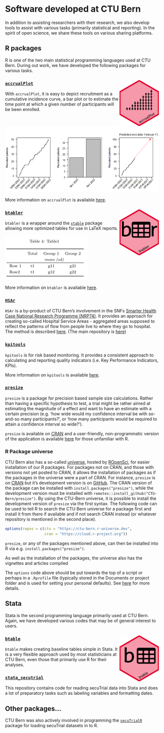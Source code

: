 Software developed at CTU Bern
================

In addition to assisting researchers with their research, we also
develop tools to assist with various tasks (primarily statistical and
reporting). In the spirit of open science, we share these tools on
various sharing platforms.

## R packages

R is one of the two main statistical programming languages used at CTU
Bern. During out work, we have developed the following packages for
various tasks.

### [`accrualPlot`](https://github.com/CTU-Bern/accrualPlot) <img src='https://github.com/CTU-Bern/accrualPlot/raw/main/man/figures/sticker.png' align="right" height="150">

With `accrualPlot`, it is easy to depict recruitment as a cumulative
incidence curve, a bar plot or to estimate the time point at which a
given number of participants will be been enrolled.

<img src='https://github.com/CTU-Bern/accrualPlot/raw/main/man/figures/README-unnamed-chunk-3-1.png'>

More information on `accrualPlot` is available
[here](https://ctu-bern.github.io/accrualPlot).

### [`btabler`](https://github.com/CTU-Bern/btabler) <img src='https://github.com/CTU-Bern/btabler/raw/main/man/figures/sticker.png' align="right" height="150">

`btabler` is a wrapper around the
[`xtable`](https://cran.r-project.org/web/packages/xtable/) package
allowing more optimized tables for use in LaTeX reports.

<img src='https://github.com/CTU-Bern/btabler/raw/main/vignettes/fig/header.png' class="center">

More information on `btabler` is available
[here](https://ctu-bern.github.io/btabler/).

### [`HSAr`](https://github.com/CTU-Bern/HSAr)

`HSAr` is a by-product of CTU Bern’s involvement in the SNFs [Smarter
Health Case National Research Programme
(NRP74)](http://www.nfp74.ch/en/Pages/Home.aspx). It provides an
approach for creating so-called Hospital Service Areas - aggregated
areas supposed to reflect the patterns of flow from people live to where
they go to hospital. The method is described
[here](https://onlinelibrary.wiley.com/doi/full/10.1111/1475-6773.13275).
(The main repository is [here](https://github.com/aghaynes/HSAr))

### [`kpitools`](https://github.com/CTU-Bern/kpitools) <!-- <img src='https://github.com/CTU-Bern/kpitools/man/figures/sticker.png' align="right" height="200"> -->

`kpitools` is for risk based monitoring. It provides a consistent
approach to calculating and reporting quality indicators (i.e. Key
Performance Indicators, KPIs).

More information on `kpitools` is available
[here](https://ctu-bern.github.io/kpitools).

### [`presize`](https://github.com/CTU-Bern/presize) <!-- <img src='https://github.com/CTU-Bern/presize/man/figures/sticker.png' align="right" height="200"> -->

`presize` is a package for precision based sample size calculations.
Rather than having a specific hypothesis to test, a trial might be
rather aimed at estimating the magnitude of a effect and want to have an
estimate with a certain precision (e.g. ‘how wide would my confidence
interval be with so-and-so many participants?’, or ‘how many
participants would be required to attain a confidence interval so
wide?’).

`presize` is available on
[CRAN](https://cran.r-project.org/web/packages/presize) and a
user-friendly, non-programmatic version of the application is available
[here](https://shiny.ctu.unibe.ch/presize/) for those unfamiliar with R.

### R Package universe

CTU Bern also has a so-called
[universe](https://ctu-bern.r-universe.dev), hosted by
[ROpenSci](https://ropensci.org/r-universe/), for easier installation of
our R packages. For packages not on CRAN, and those with versions not
yet posted to CRAN, it allows the installation of packages as if the
packages in the universe were a part of CRAN. For instance, `presize` is
on [CRAN](https://cran.r-project.org/web/packages/presize) but it’s
development version is on [GitHub](https://github.com/CTU-Bern/presize).
The CRAN version of the package can be installed with
`install.packages("presize")`, while the development version must be
installed with `remotes::install_github("CTU-Bern/presize")`. By using
the CTU-Bern universe, it is possible to install the development version
of `presize` via the first syntax. The following code can be used to
tell R to search the CTU Bern universe for a package first and install
it from there if available and if not search CRAN instead (or whatever
repository is mentioned in the second place).

``` r
options(repos = c(ctu = "https://ctu-bern.r-universe.dev",
                  cran = "https://cloud.r-project.org"))
```

`presize`, or any of the packages mentioned above, can then be installed
into R via e.g. `install.packages("presize")`.

As well as the installation of the packages, the universe also has the
vignettes and articles compiled

The `options` code above should be put towards the top of a script or
perhaps in a `.Rprofile` file (typically stored in the Documents or
project folder and is used for setting your personal defaults). See
[here](https://support.rstudio.com/hc/en-us/articles/360047157094-Managing-R-with-Rprofile-Renviron-Rprofile-site-Renviron-site-rsession-conf-and-repos-conf)
for more details.

## Stata

Stata is the second programming language primarily used at CTU Bern.
Again, we have developed various codes that may be of general interest
to users.

### [`btable`](https://github.com/CTU-Bern/btable) <img src='https://github.com/CTU-Bern/btable/raw/main/sticker.png' align="right" height="150">

`btable` makes creating baseline tables simple in Stata. It is a very
flexible approach used by most statisticians at CTU Bern, even those
that primarily use R for their analyses.

### [`stata_secutrial`](https://github.com/CTU-Bern/stata_secutrial)

This repository contains code for reading secuTrial data into Stata and
does a lot of preparatory tasks such as labeling variables and
formatting dates.

## Other packages…

CTU Bern was also actively involved in programming the
[`secuTrialR`](https://github.com/SwissClinicalTrialOrganisation/secuTrialR)
package for loading secuTrial datasets in to R.

